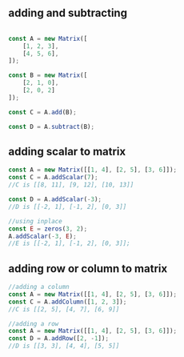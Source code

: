 
## adding and subtracting

```javascript

const A = new Matrix([
    [1, 2, 3], 
    [4, 5, 6], 
]);

const B = new Matrix([
    [2, 1, 0], 
    [2, 0, 2]
]);

const C = A.add(B);

const D = A.subtract(B);

```
## adding scalar to matrix

```javascript
const A = new Matrix([[1, 4], [2, 5], [3, 6]]);
const C = A.addScalar(7);
//C is [[8, 11], [9, 12], [10, 13]]

const D = A.addScalar(-3);
//D is [[-2, 1], [-1, 2], [0, 3]]

//using inplace
const E = zeros(3, 2);
A.addScalar(-3, E);
//E is [[-2, 1], [-1, 2], [0, 3]];
```
## adding row or column to matrix

```javascript
//adding a column
const A = new Matrix([[1, 4], [2, 5], [3, 6]]);
const C = A.addColumn([1, 2, 3]);
//C is [[2, 5], [4, 7], [6, 9]]

//adding a row
const A = new Matrix([[1, 4], [2, 5], [3, 6]]);
const D = A.addRow([2, -1]);
//D is [[3, 3], [4, 4], [5, 5]]
```
